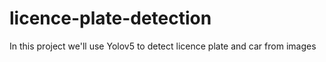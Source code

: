 # licence-plate-detection
In this project we'll use Yolov5 to detect licence plate and car from images
